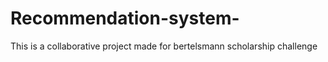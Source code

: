 # Recommendation-system-
This is a collaborative project made for bertelsmann  scholarship challenge  
